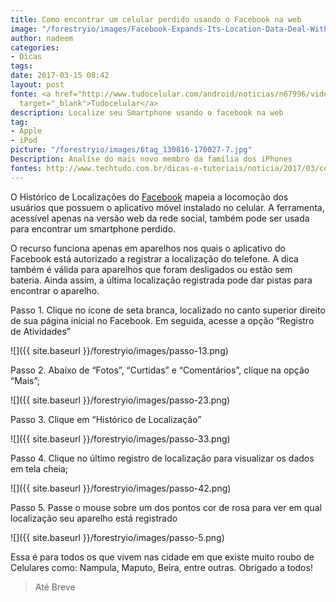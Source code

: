 ```yaml
---
title: Como encontrar um celular perdido usando o Facebook na web
image: "/forestryio/images/Facebook-Expands-Its-Location-Data-Deal-With-Factual-Globally.jpg"
author: nadeem
categories:
- Dicas
tags: 
date: 2017-03-15 08:42
layout: post
fonte: <a href="http://www.tudocelular.com/android/noticias/n67996/videochamadas-no-android-via-booyah-app.html"
  target="_blank">Tudocelular</a>
description: Localize seu Smartphone usando o facebook na web
tag:
- Apple
- iPod
picture: "/forestryio/images/6tag_130816-170027-7.jpg"
Description: Analíse do mais novo membro da família dos iPhones
fontes: http://www.techtudo.com.br/dicas-e-tutoriais/noticia/2017/03/como-encontrar-um-celular-perdido-usando-o-historico-do-facebook-na-web.html
---
```

O Histórico de Localizações do [Facebook](www.facebook.com) mapeia a locomoção dos usuários que possuem o aplicativo móvel instalado no celular. A ferramenta, acessível apenas na versão web da rede social, também pode ser usada para encontrar um smartphone perdido.

O recurso funciona apenas em aparelhos nos quais o aplicativo do Facebook está autorizado a registrar a localização do telefone. A dica também é válida para aparelhos que foram desligados ou estão sem bateria. Ainda assim, a última localização registrada pode dar pistas para encontrar o aparelho.  

Passo 1\. Clique no ícone de seta branca, localizado no canto superior direito de sua página inicial no Facebook. Em seguida, acesse a opção “Registro de Atividades”  

![]({{ site.baseurl }}/forestryio/images/passo-13.png)

Passo 2\. Abaixo de “Fotos”, “Curtidas” e “Comentários”, clique na opção “Mais”;  

![]({{ site.baseurl }}/forestryio/images/passo-23.png)

Passo 3\. Clique em “Histórico de Localização”  

![]({{ site.baseurl }}/forestryio/images/passo-33.png)

Passo 4\. Clique no último registro de localização para visualizar os dados em tela cheia;  

![]({{ site.baseurl }}/forestryio/images/passo-42.png)

Passo 5\. Passe o mouse sobre um dos pontos cor de rosa para ver em qual localização seu aparelho está registrado  

![]({{ site.baseurl }}/forestryio/images/passo-5.png)

Essa é para todos os que vivem nas cidade em que existe muito roubo de Celulares como: Nampula, Maputo, Beira, entre outras. Obrigado a todos! 

> Até Breve